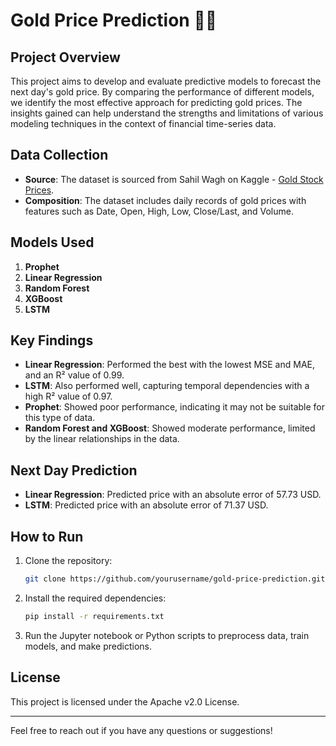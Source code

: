 # Gold Price Prediction 🧈🤑

## Project Overview
This project aims to develop and evaluate predictive models to forecast the next day's gold price. By comparing the performance of different models, we identify the most effective approach for predicting gold prices. The insights gained can help understand the strengths and limitations of various modeling techniques in the context of financial time-series data.

## Data Collection
- **Source**: The dataset is sourced from Sahil Wagh on Kaggle - [Gold Stock Prices](https://www.kaggle.com/datasets/sahilwagh/gold-stock-prices).
- **Composition**: The dataset includes daily records of gold prices with features such as Date, Open, High, Low, Close/Last, and Volume.

## Models Used
1. **Prophet**
2. **Linear Regression**
3. **Random Forest**
4. **XGBoost**
5. **LSTM**

## Key Findings
- **Linear Regression**: Performed the best with the lowest MSE and MAE, and an R² value of 0.99.
- **LSTM**: Also performed well, capturing temporal dependencies with a high R² value of 0.97.
- **Prophet**: Showed poor performance, indicating it may not be suitable for this type of data.
- **Random Forest and XGBoost**: Showed moderate performance, limited by the linear relationships in the data.

## Next Day Prediction
- **Linear Regression**: Predicted price with an absolute error of 57.73 USD.
- **LSTM**: Predicted price with an absolute error of 71.37 USD.

## How to Run
1. Clone the repository:
   ```bash
   git clone https://github.com/yourusername/gold-price-prediction.git
   ```
2. Install the required dependencies:
   ```bash
   pip install -r requirements.txt
   ```
3. Run the Jupyter notebook or Python scripts to preprocess data, train models, and make predictions.

## License
This project is licensed under the Apache v2.0 License.

---

Feel free to reach out if you have any questions or suggestions!
